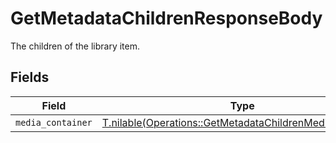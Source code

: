 # GetMetadataChildrenResponseBody

The children of the library item.


## Fields

| Field                                                                                                                    | Type                                                                                                                     | Required                                                                                                                 | Description                                                                                                              |
| ------------------------------------------------------------------------------------------------------------------------ | ------------------------------------------------------------------------------------------------------------------------ | ------------------------------------------------------------------------------------------------------------------------ | ------------------------------------------------------------------------------------------------------------------------ |
| `media_container`                                                                                                        | [T.nilable(Operations::GetMetadataChildrenMediaContainer)](../../models/operations/getmetadatachildrenmediacontainer.md) | :heavy_minus_sign:                                                                                                       | N/A                                                                                                                      |